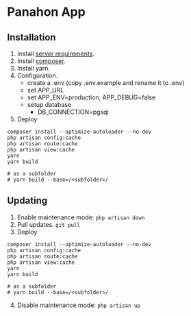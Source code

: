 # Panahon App

## Installation

1. Install [server requirements](https://laravel.com/docs/9.x/deployment#server-requirements).
2. Install [composer](https://getcomposer.org/download/).
3. Install yarn.
4. Configuration.
   - create a .env (copy .env.example and rename it to .env)
   - set APP_URL
   - set APP_ENV=production, APP_DEBUG=false
   - setup database
     - DB_CONNECTION=pgsql
5. Deploy

```
composer install --optimize-autoloader --no-dev
php artisan config:cache
php artisan route:cache
php artisan view:cache
yarn
yarn build

# as a subfolder
# yarn build --base=/<subfolder>/
```

## Updating

1. Enable maintenance mode: `php artisan down`
2. Pull updates. `git pull`
3. Deploy

```
composer install --optimize-autoloader --no-dev
php artisan config:cache
php artisan route:cache
php artisan view:cache
yarn
yarn build

# as a subfolder
# yarn build --base=/<subfolder>/
```

4. Disable maintenance mode: `php artisan up`
